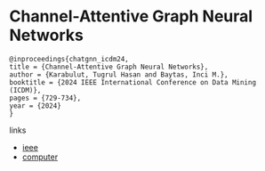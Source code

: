 # Channel-Attentive Graph Neural Networks

```
@inproceedings{chatgnn_icdm24,
title = {Channel-Attentive Graph Neural Networks},
author = {Karabulut, Tugrul Hasan and Baytas, Inci M.},
booktitle = {2024 IEEE International Conference on Data Mining (ICDM)},
pages = {729-734},
year = {2024}
}
```

links
- [ieee](https://doi.org/10.1109/ICDM59182.2024.00084)
- [computer](https://doi.ieeecomputersociety.org/10.1109/ICDM59182.2024.00084)
